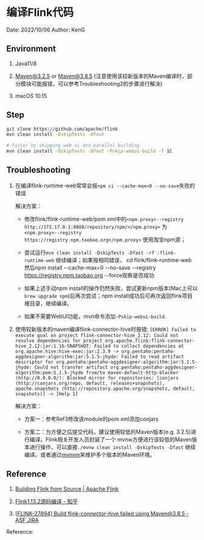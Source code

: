 # 编译Flink代码

Date: 2022/10/06 Author: KenG

## Environment

1.  Java11/8

1.  Maven@3.2.5  or Maven@3.8.5 (注意使用该较新版本的Maven编译时，部分模块可能报错，可以参考Troubleshooting2的步骤进行解决)

1.  macOS 10.15

## Step

```bash
git clone https://github.com/apache/flink
mvn clean install -DskipTests -Dfast

# faster by skipping web ui and parallel building
mvn clean install -DskipTests -Dfast -Pskip-webui-build -T 1C
```

## Troubleshooting

1.  在编译flink-runtime-web常常会报`npm ci --cache-max=0 --no-save`失败的错误

    解决方案：

    -   修改flink/flink-runtime-web/pom.xml中的`<npm.proxy>--registry http://172.17.0.1:8888/repository/npm/</npm.proxy>` 为`<npm.proxy>--registry https://registry.npm.taobao.org</npm.proxy>` 使用淘宝npm源；

    -   尝试运行`mvn clean install -DskipTests -Dfast -rf :flink-runtime-web` 继续编译；如果报相同错误， cd flink/flink-runtime-web 然后npm install --cache-max=0 --no-save --registry https://registry.npm.taobao.org --force观察是否成功

    -   如果上述手动npm install的操作仍然失败，尝试更新npm版本(Mac上可以`brew upgrade npm`)后再次尝试；npm install成功后可再次返回flink项目根目录，继续编译。

    -   如果不需要WebUI功能，mvn命令添加`-Pskip-webui-build`.

1.  使用较新版本的maven编译flink-connector-hive时报错: `[ERROR] Failed to execute goal on project flink-connector-hive_2.12: Could not resolve dependencies for project org.apache.flink:flink-connector-hive_2.12:jar:1.16-SNAPSHOT: Failed to collect dependencies at org.apache.hive:hive-exec:jar:2.3.9 -> org.pentaho:pentaho-aggdesigner-algorithm:jar:5.1.5-jhyde: Failed to read artifact descriptor for org.pentaho:pentaho-aggdesigner-algorithm:jar:5.1.5-jhyde: Could not transfer artifact org.pentaho:pentaho-aggdesigner-algorithm:pom:5.1.5-jhyde from/to maven-default-http-blocker (http://0.0.0.0/): Blocked mirror for repositories: [conjars (http://conjars.org/repo, default, releases+snapshots), apache.snapshots (http://repository.apache.org/snapshots, default, snapshots)] -> [Help 1]`

    解决方案：

    -   方案一：参考Ref3修改该module的pom.xml添加conjars

    -   方案二：为方便之后提交代码，建议使用较低的Maven版本(e.g. 3.2.5)进行编译。Flink相关开发人员封装了一个 mvnw方便进行该较低的Maven版本进行操作，可以直接`./mvnw clean install -DskipTests -Dfast` 继续编译。或者通过[mvnvm](https://mvnvm.org/)来维护多个版本的Maven环境。

## Reference

1.  [Building Flink from Source | Apache Flink](https://nightlies.apache.org/flink/flink-docs-master/docs/flinkdev/building/)

1.  [Flink1.13.2源码编译 - 知乎](https://zhuanlan.zhihu.com/p/411559435)

1.  [[FLINK-27894] Build flink-connector-hive failed using Maven@3.8.5 - ASF JIRA](https://issues.apache.org/jira/browse/FLINK-27894)



Reference:

